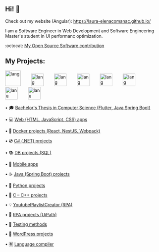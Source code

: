 ## Hi! :wave:

Check out my website (Angular): https://laura-elenacomanac.github.io/

I am a Software Engineer in Web Development and Software Engineering Master's student in UI performanc optimization.

:octocat:  <a href="https://marketplace.uipath.com/listings/image-color-matching" target="_blank" rel="noopener noreferrer"> My Open Source Software contribution </a>

## My Projects:

<img
      aling="left"
      alt="lang"
      width="50px"
      style="padding-right:30px"
      src="https://upload.wikimedia.org/wikipedia/commons/c/cf/Angular_full_color_logo.svg"
    />
<img
      aling="left"
      alt="lang"
      width="40px"
      style="padding-right:30px"
      src="https://cdn.jsdelivr.net/gh/devicons/devicon/icons/react/react-original.svg"
     />
<img
      aling="left"
      alt="lang"
      width="40px"
      style="padding-right:30px"
      src="https://cdn.jsdelivr.net/gh/devicons/devicon/icons/javascript/javascript-plain.svg"
     />
<img   
      aling="left"
      alt="lang"
      width="40px"
      style="padding-right:30px"
      src="https://cdn.jsdelivr.net/gh/devicons/devicon/icons/bootstrap/bootstrap-original.svg" 
      />
<img
      aling="left"
      alt="lang"
      width="40px"
      style="padding-right:30px"
      src="https://cdn.jsdelivr.net/gh/devicons/devicon/icons/nodejs/nodejs-original.svg"
     />
<img
      aling="left"
      alt="lang"
      width="40px"
      style="padding-right:30px"
      src="https://cdn.jsdelivr.net/gh/devicons/devicon/icons/html5/html5-plain.svg"
    />
<img
      aling="left"
      alt="lang"
      width="40px"
      style="padding-right:30px"
      src="https://cdn.jsdelivr.net/gh/devicons/devicon/icons/css3/css3-plain.svg"
     />
<img
      aling="left"
      alt="lang"
      width="40px"
      style="padding-right:30px"
      src="https://cdn.jsdelivr.net/gh/devicons/devicon/icons/vscode/vscode-original.svg"
    />
<br/>

•	🎓 <a href="https://github.com/Laura-ElenaOlaru/Licenta"> Bachelor's Thesis in Computer Science (Flutter, Java Spring Boot) </a>

• 💻 <a href="https://github.com/Laura-ElenaOlaru/Web-Projects"> Web (HTML, JavaScript, CSS) apps </a>

•	🐳 <a href="https://github.com/Laura-ElenaComanac/Docker/tree/main"> Docker projects (React, NestJS, Webpack) </a>

•	💿 <a href="https://github.com/Laura-ElenaOlaru/C-Sharp-Projects"> C# (.NET) projects </a>

•	📚 <a href="https://github.com/Laura-ElenaOlaru/DB-Projects"> DB projects (SQL) </a>

•	📱 <a href="https://github.com/Laura-ElenaOlaru/Mobile-Apps"> Mobile apps </a>

•	☕ <a href="https://github.com/Laura-ElenaOlaru/Java-Projects"> Java (Spring Boot) projects </a>

•	🐍 <a href="https://github.com/Laura-ElenaOlaru/Python-Projects"> Python projects </a>

• 💾	<a href="https://github.com/Laura-ElenaOlaru/C-Cpp-Projects"> C – C++ projects </a>

•	💡 <a href="https://github.com/Laura-ElenaOlaru/YoutubePlaylistCreator"> YoutubePlaylistCreator (RPA) </a> 

• 🚀 <a href="https://github.com/Laura-ElenaOlaru/RPA-Projects"> RPA projects (UiPath) </a> 

• 🎯 <a href="https://github.com/Laura-ElenaOlaru/Supernova/tree/main"> Testing methods </a>

•	🎨 <a href="https://github.com/Laura-ElenaComanac/WordPress"> WordPress projects</a>

• 🈶 <a href="https://github.com/Laura-ElenaOlaru/LanguageCompiler"> Language compiler </a>
